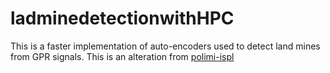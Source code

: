 # ladminedetectionwithHPC

This is a faster implementation of auto-encoders used to detect land mines from GPR signals. This is an alteration from 
[polimi-ispl](https://github.com/polimi-ispl/landmine_detection_autoencoder)
